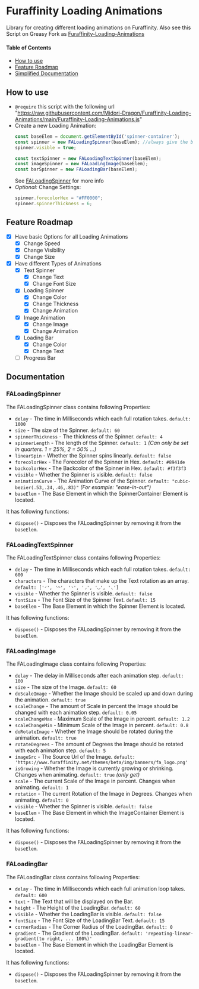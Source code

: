 # Furaffinity Loading Animations

Library for creating different loading animations on Furaffinity. Also see this Script on Greasy Fork as [Furaffinity-Loading-Animations](https://greasyfork.org/de/scripts/485153-furaffinity-loading-animations)

#### Table of Contents

- [How to use](#how-to-use)
- [Feature Roadmap](#feature-roadmap)
- [Simplified Documentation](#documentation)

## How to use

- `@require` this script with the following url "https://raw.githubusercontent.com/Midori-Dragon/Furaffinity-Loading-Animations/main/Furaffinity-Loading-Animations.js"
  <br>
- Create a new Loading Animation:
  ```javascript
  const baseElem = document.getElementById('spinner-container');
  const spinner = new FALoadingSpinner(baseElem); //always give the baseElem as parameter
  spinner.visible = true;

  const textSpinner = new FALoadingTextSpinner(baseElem);
  const imageSpinner = new FALoadingImage(baseElem);
  const barSpinner = new FALoadingBar(baseElem);
  ```
  See [FALoadingSpinner](#faloadingspinner) for more info
  <br>
- _Optional:_ Change Settings:
  ```javascript
  spinner.forecolorHex = "#FF0000";
  spinner.spinnerThickness = 6;
  ```

## Feature Roadmap

- [x] Have basic Options for all Loading Animations
  - [x] Change Speed
  - [x] Change Visibility
  - [x] Change Size
- [x] Have different Types of Animations
  - [x] Text Spinner
    - [x] Change Text
    - [x] Change Font Size
  - [x] Loading Spinner
    - [x] Change Color
    - [x] Change Thickness
    - [x] Change Animation
  - [x] Image Animation
    - [x] Change Image
    - [x] Change Animation
  - [x] Loading Bar
    - [x] Change Color
    - [x] Change Text 
  - [ ] Progress Bar

## Documentation

### FALoadingSpinner

The FALoadingSpinner class contains following Properties:

- `delay` - The time in Milliseconds which each full rotation takes. `default: 1000`
- `size` - The size of the Spinner. `default: 60`
- `spinnerThickness` - The thickness of the Spinner. `default: 4`
- `spinnerLength` - The length of the Spinner. `default: 1` _(Can only be set in quarters. 1 = 25%, 2 = 50% ...)_
- `linearSpin` - Whether the Spinner spins linearly. `default: false`
- `forecolorHex` - The Forecolor of the Spinner in Hex. `default: #8941de`
- `backcolorHex` - The Backcolor of the Spinner in Hex. `default: #f3f3f3`
- `visible` - Whether the Spinner is visible. `default: false`
- `animationCurve` - The Animation Curve of the Spinner. `default: "cubic-bezier(.53,.24,.46,.83)"` _(For example: "ease-in-out")_
- `baseElem` - The Base Element in which the SpinnerContainer Element is located.

It has following functions:

- `dispose()` - Disposes the FALoadingSpinner by removing it from the `baseElem`.

### FALoadingTextSpinner

The FALoadingTextSpinner class contains following Properties:

- `delay` - The time in Milliseconds which each full rotation takes. `default: 600`
- `characters` - The characters that make up the Text rotation as an array. `default: ['◜', '◠', '◝', '◞', '◡', '◟']`
- `visible` - Whether the Spinner is visible. `default: false`
- `fontSize` - The Font Size of the Spinner Text. `default: 15`
- `baseElem` - The Base Element in which the Spinner Element is located.

It has following functions:

- `dispose()` - Disposes the FALoadingSpinner by removing it from the `baseElem`.

### FALoadingImage

The FALoadingImage class contains following Properties:

- `delay` - The delay in Milliseconds after each animation step. `default: 100`
- `size` - The size of the Image. `default: 60`
- `doScaleImage` - Whether the Image should be scaled up and down during the animation. `default: true`
- `scaleChange` - The amount of Scale in percent the Image should be changed with each animation step. `default: 0.05`
- `scaleChangeMax` - Maximum Scale of the Image in percent. `default: 1.2`
- `scaleChangeMin` - Minimum Scale of the Image in percent. `default: 0.8`
- `doRotateImage` - Whether the Image should be rotated during the animation. `default: true`
- `rotateDegrees` - The amount of Degrees the Image should be rotated with each animation step. `default: 5`
- `imageSrc` - The Source Url of the Image. `default: 'https://www.furaffinity.net/themes/beta/img/banners/fa_logo.png'`
- `isGrowing` - Whether the Image is currently growing or shrinking. Changes when animating. `default: true` _(only get)_
- `scale` - The current Scale of the Image in percent. Changes when animating. `default: 1`
- `rotation` - The current Rotation of the Image in Degrees. Changes when animating. `default: 0`
- `visible` - Whether the Spinner is visible. `default: false`
- `baseElem` - The Base Element in which the ImageContainer Element is located.

It has following functions:

- `dispose()` - Disposes the FALoadingSpinner by removing it from the `baseElem`.

### FALoadingBar

The FALoadingBar class contains following Properties:

- `delay` - The time in Milliseconds which each full animation loop takes. `default: 600`
- `text` - The Text that will be displayed on the Bar.
- `height` - The Height of the LoadingBar. `default: 60`
- `visible` - Whether the LoadingBar is visible. `default: false`
- `fontSize` - The Font Size of the LoadingBar Text. `default: 15`
- `cornerRadius` - The Corner Radius of the LoadingBar. `default: 0`
- `gradient` - The Gradient of the LoadingBar. `default: 'repeating-linear-gradient(to right, ... 100%)'`
- `baseElem` - The Base Element in which the LoadingBar Element is located.

It has following functions:

- `dispose()` - Disposes the FALoadingSpinner by removing it from the `baseElem`.
